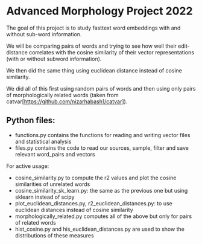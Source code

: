 # Advanced Morphology Project 2022

The goal of this project is to study fasttext word embeddings with and without sub-word information.

We will be comparing pairs of words and trying to see how well their edit-distance correlates with the cosine similarity of their vector representations (with or without subword information). 

We then did the same thing using euclidean distance instead of cosine similarity.

We did all of this first using random pairs of words and then using only pairs of morphologically related words (taken from catvar[https://github.com/nizarhabash1/catvar]).


## Python files: 
- functions.py contains the functions for reading and writing vector files and statistical analysis 
- files.py contains the code to read our sources, sample, filter and save relevant word_pairs and vectors

For active usage:
- cosine_similarity.py to compute the r2 values and plot the cosine similarities of unrelated words
- cosine_similarity_sk_learn.py: the same as the previous one but using sklearn instead of scipy 
- plot_euclidean_distances.py, r2_euclidean_distances.py: to use euclidean distances instead of cosine similarity
- morphologically_related.py computes all of the above but only for pairs of related words
- hist_cosine.py and his_euclidean_distances.py are used to show the distributions of these measures


